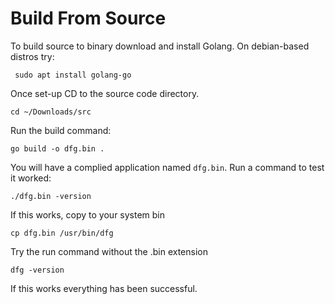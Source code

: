 # Build From Source

To build source to binary download and install Golang. On debian-based distros try:

     sudo apt install golang-go

Once set-up CD to the source code directory. 

	cd ~/Downloads/src

Run the build command:

	go build -o dfg.bin .

You will have a complied application named `dfg.bin`. Run a command to test it worked:

	./dfg.bin -version

If this works, copy to your system bin

	cp dfg.bin /usr/bin/dfg

Try the run command without the .bin extension

	dfg -version

If this works everything has been successful.  

